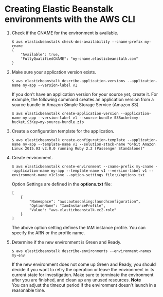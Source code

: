 # Creating Elastic Beanstalk environments with the AWS CLI<a name="environments-create-awscli"></a>

1. Check if the CNAME for the environment is available\.

   ```
   $ aws elasticbeanstalk check-dns-availability --cname-prefix my-cname
   {
       "Available": true,
       "FullyQualifiedCNAME": "my-cname.elasticbeanstalk.com"
   }
   ```

1. Make sure your application version exists\.

   ```
   $ aws elasticbeanstalk describe-application-versions --application-name my-app --version-label v1
   ```

   If you don't have an application version for your source yet, create it\. For example, the following command creates an application version from a source bundle in Amazon Simple Storage Service \(Amazon S3\)\.

   ```
   $ aws elasticbeanstalk create-application-version --application-name my-app --version-label v1 --source-bundle S3Bucket=my-bucket,S3Key=my-source-bundle.zip
   ```

1. Create a configuration template for the application\.

   ```
   $ aws elasticbeanstalk create-configuration-template --application-name my-app --template-name v1 --solution-stack-name "64bit Amazon Linux 2015.03 v2.0.0 running Ruby 2.2 (Passenger Standalone)"
   ```

1. Create environment\.

   ```
   $ aws elasticbeanstalk create-environment --cname-prefix my-cname --application-name my-app --template-name v1 --version-label v1 --environment-name v1clone --option-settings file://options.txt
   ```

   Option Settings are defined in the **options\.txt** file:

   ```
   [
       {
           "Namespace": "aws:autoscaling:launchconfiguration",
           "OptionName": "IamInstanceProfile",
           "Value": "aws-elasticbeanstalk-ec2-role"
       }
   ]
   ```

   The above option setting defines the IAM instance profile\. You can specify the ARN or the profile name\.

1. Determine if the new environment is Green and Ready\.

   ```
   $ aws elasticbeanstalk describe-environments --environment-names my-env
   ```

   If the new environment does not come up Green and Ready, you should decide if you want to retry the operation or leave the environment in its current state for investigation\. Make sure to terminate the environment after you are finished, and clean up any unused resources\.
**Note**  
You can adjust the timeout period if the environment doesn't launch in a reasonable time\.
